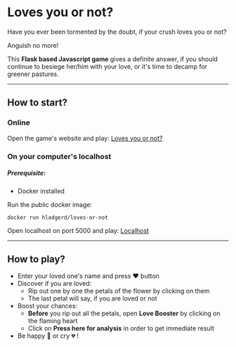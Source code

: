 # Loves you or not?

Have you ever been tormented by the doubt, if your crush loves you or not?

Anguish no more!

This **Flask based Javascript game** gives a definite answer, if you should continue to 
besiege her/him with your love, or it's time to decamp for greener pastures.

***

## How to start?

### Online

Open the game's website and play:
[Loves you or not?](https://loves-you-or-not.herokuapp.com/)

### On your computer's localhost
##### Prerequisite:
- Docker installed

Run the public docker image:
```
docker run hladgerd/loves-or-not
```
Open localhost on port 5000 and play: [Localhost](http://localhost:5000/)

***

## How to play?

- Enter your loved one's name and press :hearts: button
- Discover if you are loved:
    - Rip out one by one the petals of the flower by clicking on them
    - The last petal will say, if you are loved or not
- Boost your chances:
    - **Before** you rip out all the petals, open **Love Booster** by clicking on the flaming heart
    - Click on **Press here for analysis** in order to get immediate result
- Be happy :revolving_hearts: or cry :broken_heart: !

